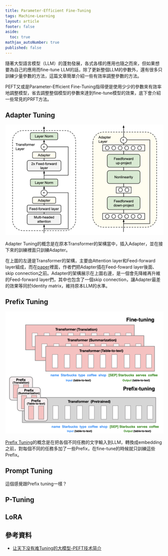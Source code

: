 ```yaml
---
title: Parameter-Efficient Fine-Tuning
tags: Machine-Learning
layout: article
footer: false
aside:
  toc: true
mathjax_autoNumber: true
published: false
---
```


隨著大型語言模型（LLM）的蓬勃發展，各式各樣的應用也隨之而來，但如果想要為自己的應用而fine-tune LLM的話，除了更新整個LLM的參數外，還有很多只訓練少量參數的方法，這篇文章簡單介紹一些有效率調整參數的方法。

<!--more-->

PEFT又或是Parameter-Efficient Fine-Tuning指得便是使用少少的參數來有效率地調整模型，省去調整整個模型的參數來達到fine-tune模型的效果，底下會介紹一些常見的PRFT方法。

## Adapter Tuning

![Adapter Tuning](adapter_tuning.png)

Adapter Tuning的概念是在原本Transformer的架構當中，插入Adapter，並在接下來的訓練裡面只訓練Adapter。

在上圖的左邊是Transformer的架構，主要由Attention layer和Feed-forward layer組成，而在[paper](https://arxiv.org/pdf/1902.00751.pdf)裡面，作者們把Adapter插在Feed-foward layer後面、skip connection之前。Adapter的架構展示在上圖右邊，是一個會先降維再升維的Feed-forward layer們，其中也包含了一個skip connection，讓Adapter最差的效果等同於Identity matrix，維持原本LLM的水準。

## Prefix Tuning

![Prefix Tuning](prefix_tuning.png)

[Prefix Tuning](https://arxiv.org/pdf/2101.00190.pdf)的概念是在把各個不同任務的文字輸入到LLM，轉換成embedding之前，對每個不同的任務多加了一些Prefix，在fine-tune的時候就只訓練這些Prefix。

## Prompt Tuning

這個感覺跟Prefix tuning一樣？

## P-Tuning

## LoRA

## 參考資料

* [让天下没有难Tuning的大模型-PEFT技术简介](https://zhuanlan.zhihu.com/p/618894319)
